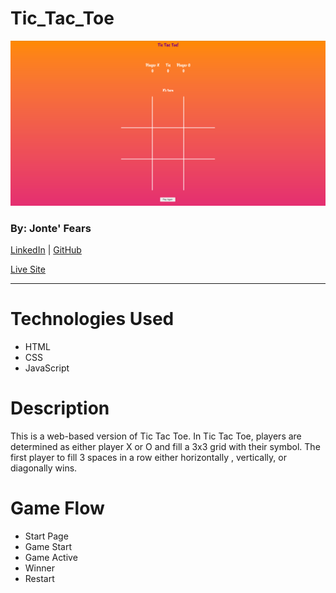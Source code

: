 # Tic_Tac_Toe


![Tic Tac Toe](https://github.com/JYoung554/Tic_Tac_Toe/blob/main/Screen%20Shot%202021-10-25%20at%208.39.08%20AM.png)


### By: Jonte' Fears
[LinkedIn](https://www.linkedin.com/in/jonte-fears-a70070156/) | [GitHub](https://github.com/JYoung554)

[Live Site](https://enchanting-force.surge.sh/)


***


# Technologies Used
* HTML
* CSS
* JavaScript


# Description
This is a web-based version of Tic Tac Toe. In Tic Tac Toe, players are determined as either player X or O and fill a 3x3 grid with their symbol. The first player to fill 3 spaces in a row either horizontally , vertically, or diagonally wins.


# Game Flow


- Start Page
- Game Start
- Game Active
- Winner
- Restart






